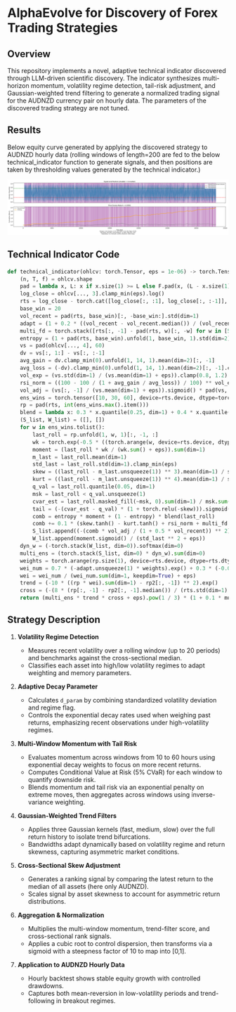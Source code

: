 # AlphaEvolve for Discovery of Forex Trading Strategies

## Overview

This repository implements a novel, adaptive technical indicator discovered through LLM-driven scientific discovery. The indicator synthesizes multi-horizon momentum, volatility regime detection, tail-risk adjustment, and Gaussian-weighted trend filtering to generate a normalized trading signal for the AUDNZD currency pair on hourly data. The parameters of the discovered trading strategy are not tuned.

## Results

Below equity curve generated by applying the discovered strategy to AUDNZD hourly data (rolling windows of length=200 are fed to the below technical_indicator function to generate signals, and then positions are taken by thresholding values generated by the technical indicator.)

![Strategy Results](strategy_result.png)

## Technical Indicator Code

```python
def technical_indicator(ohlcv: torch.Tensor, eps = 1e-06) -> torch.Tensor:
    (n, T, f) = ohlcv.shape
    pad = lambda x, L: x if x.size(1) >= L else F.pad(x, (L - x.size(1), 0), mode='replicate')
    log_close = ohlcv[..., 3].clamp_min(eps).log()
    rts = log_close - torch.cat([log_close[:, :1], log_close[:, :-1]], dim=1)
    base_win = 20
    vol_recent = pad(rts, base_win)[:, -base_win:].std(dim=1)
    adapt = (1 + 0.2 * ((vol_recent - vol_recent.median()) / (vol_recent.median() + eps))).clamp(0.8, 1.2)
    multi_fd = torch.stack([rts[:, -1] - pad(rts, w)[:, -w] for w in [5, 10, 20]], dim=0).mean(dim=0).tanh()
    entropy = (1 + pad(rts, base_win).unfold(1, base_win, 1).std(dim=2)).log().mean(dim=1).sigmoid()
    vs = pad(ohlcv[..., 4], 60)
    dv = vs[:, 1:] - vs[:, :-1]
    avg_gain = dv.clamp_min(0).unfold(1, 14, 1).mean(dim=2)[:, -1]
    avg_loss = (-dv).clamp_min(0).unfold(1, 14, 1).mean(dim=2)[:, -1].clamp_min(eps)
    vol_exp = (vs.std(dim=1) / (vs.mean(dim=1) + eps)).clamp(0.8, 1.2)
    rsi_norm = ((100 - 100 / (1 + avg_gain / avg_loss)) / 100) ** vol_exp
    vol_adj = (vs[:, -1] / (vs.mean(dim=1) + eps)).sigmoid() * pad(vs, 14).unfold(1, 14, 1).std(dim=2)[:, -1].sigmoid()
    ens_wins = torch.tensor([10, 30, 60], device=rts.device, dtype=torch.long)
    rp = pad(rts, int(ens_wins.max().item()))
    blend = lambda x: 0.3 * x.quantile(0.25, dim=1) + 0.4 * x.quantile(0.5, dim=1) + 0.3 * x.quantile(0.75, dim=1)
    (S_list, W_list) = ([], [])
    for w in ens_wins.tolist():
        last_roll = rp.unfold(1, w, 1)[:, -1, :]
        wk = torch.exp(-0.5 * ((torch.arange(w, device=rts.device, dtype=rts.dtype) - (w - 1)) / (w * 0.5 + eps)) ** 2)
        moment = (last_roll * wk / (wk.sum() + eps)).sum(dim=1)
        m_last = last_roll.mean(dim=1)
        std_last = last_roll.std(dim=1).clamp_min(eps)
        skew = ((last_roll - m_last.unsqueeze(1)) ** 3).mean(dim=1) / std_last ** 3
        kurt = ((last_roll - m_last.unsqueeze(1)) ** 4).mean(dim=1) / std_last ** 4 - 3
        q_val = last_roll.quantile(0.05, dim=1)
        msk = last_roll < q_val.unsqueeze(1)
        cvar_est = last_roll.masked_fill(~msk, 0).sum(dim=1) / msk.sum(dim=1).clamp_min(1)
        tail = (-(cvar_est - q_val) * (1 + torch.relu(-skew))).sigmoid()
        comb = entropy * moment + (1 - entropy) * blend(last_roll) 
        comb += 0.1 * (skew.tanh() - kurt.tanh() + rsi_norm + multi_fd.tanh())
        S_list.append((-(comb * vol_adj / (1 + 0.5 * vol_recent)) ** 2).exp() * tail * multi_fd.tanh().sigmoid())
        W_list.append(moment.sigmoid() / (std_last ** 2 + eps))
    dyn_w = (-torch.stack(W_list, dim=0)).softmax(dim=0)
    multi_ens = (torch.stack(S_list, dim=0) * dyn_w).sum(dim=0)
    weights = torch.arange(rp.size(1), device=rts.device, dtype=rts.dtype).unsqueeze(0)
    wei_num = 0.7 * (-adapt.unsqueeze(1) * weights).exp() + 0.3 * (-0.05 * weights).exp()
    wei = wei_num / (wei_num.sum(dim=1, keepdim=True) + eps)
    trend = (-10 * ((rp * wei).sum(dim=1) - rp2[:, -1]) ** 2).exp() 
    cross = (-(8 * (rp[:, -1] - rp2[:, -1].median()) / (rts.std(dim=1) + eps))).sigmoid()
    return (multi_ens * trend * cross + eps).pow(1 / 3) * (1 + 0.1 * multi_fd)
```

## Strategy Description

1. **Volatility Regime Detection**

   - Measures recent volatility over a rolling window (up to 20 periods) and benchmarks against the cross-sectional median.
   - Classifies each asset into high/low volatility regimes to adapt weighting and memory parameters.

2. **Adaptive Decay Parameter**

   - Calculates `d_param` by combining standardized volatility deviation and regime flag.
   - Controls the exponential decay rates used when weighing past returns, emphasizing recent observations under high-volatility regimes.

3. **Multi-Window Momentum with Tail Risk**

   - Evaluates momentum across windows from 10 to 60 hours using exponential decay weights to focus on more recent returns.
   - Computes Conditional Value at Risk (5% CVaR) for each window to quantify downside risk.
   - Blends momentum and tail risk via an exponential penalty on extreme moves, then aggregates across windows using inverse-variance weighting.

4. **Gaussian-Weighted Trend Filters**

   - Applies three Gaussian kernels (fast, medium, slow) over the full return history to isolate trend bifurcations.
   - Bandwidths adapt dynamically based on volatility regime and return skewness, capturing asymmetric market conditions.

5. **Cross-Sectional Skew Adjustment**

   - Generates a ranking signal by comparing the latest return to the median of all assets (here only AUDNZD).
   - Scales signal by asset skewness to account for asymmetric return distributions.

6. **Aggregation & Normalization**

   - Multiplies the multi-window momentum, trend-filter score, and cross-sectional rank signals.
   - Applies a cubic root to control dispersion, then transforms via a sigmoid with a steepness factor of 10 to map into [0,1].

7. **Application to AUDNZD Hourly Data**

   - Hourly backtest shows stable equity growth with controlled drawdowns.
   - Captures both mean-reversion in low-volatility periods and trend-following in breakout regimes.
